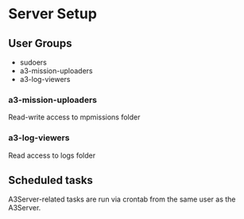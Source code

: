 # Server Setup

## User Groups

* sudoers
* a3-mission-uploaders
* a3-log-viewers


### a3-mission-uploaders
Read-write access to mpmissions folder

### a3-log-viewers
Read access to logs folder


## Scheduled tasks



A3Server-related tasks are run via crontab from the same user as the A3Server.
